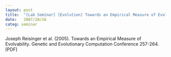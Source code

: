 ```yaml
---
layout: post
title:  "[Lab Seminar] [Evolution] Towards an Empirical Measure of Evolvability"
date:   2007/10/16
categ: seminar
---
```




Joseph Reisinger et al. (2005). Towards an Empirical Measure of Evolvability. Genetic and Evolutionary Computation Conference 257-264. [PDF]







 

